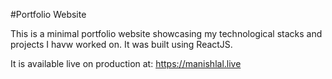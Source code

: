 #Portfolio Website

This is a minimal portfolio website showcasing my technological stacks and projects I havw worked on.
It was built using ReactJS.

It is available live on production at:
https://manishlal.live
